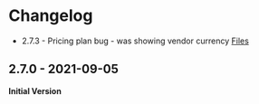 # Changelog

* 2.7.3 - Pricing plan bug - was showing vendor currency [Files](https://paste.laravel.io/6ec88159-ad36-4ae8-8535-eb43a8372a7d)
  
## 2.7.0 - 2021-09-05

**Initial Version**

## 

